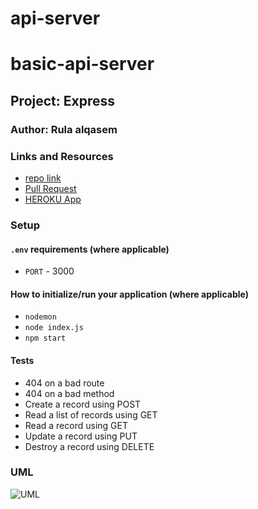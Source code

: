 # api-server
# basic-api-server

## Project: Express

### Author: Rula alqasem

### Links and Resources
- [repo link](https://github.com/RulaAlqasem/api-server-sql)
- [Pull Request](https://github.com/RulaAlqasem/api-server-sql/pull/1)
- [HEROKU App](https://rula-api-server-sql.herokuapp.com/)

### Setup

#### `.env` requirements (where applicable)

- `PORT` - 3000

#### How to initialize/run your application (where applicable)

- `nodemon`
- `node index.js`
- `npm start`

#### Tests

- 404 on a bad route
- 404 on a bad method
- Create a record using POST
- Read a list of records using GET
- Read a record using GET
- Update a record using PUT
- Destroy a record using DELETE

### UML

![UML](./lab4uml.png)
